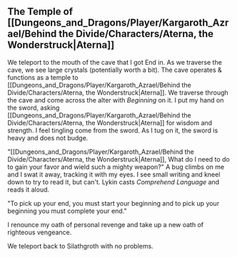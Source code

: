 ## The Temple of [[Dungeons_and_Dragons/Player/Kargaroth_Azrael/Behind the Divide/Characters/Aterna, the Wonderstruck|Aterna]]
We teleport to the mouth of the cave that I got End in. As we traverse the cave, we see large crystals (potentially worth a bit). The cave operates & functions as a temple to [[Dungeons_and_Dragons/Player/Kargaroth_Azrael/Behind the Divide/Characters/Aterna, the Wonderstruck|Aterna]]. We traverse through the cave and come across the alter with _Beginning_ on it. I put my hand on the sword, asking [[Dungeons_and_Dragons/Player/Kargaroth_Azrael/Behind the Divide/Characters/Aterna, the Wonderstruck|Aterna]] for wisdom and strength. I feel tingling come from the sword. As I tug on it, the sword is heavy and does not budge. 

"[[Dungeons_and_Dragons/Player/Kargaroth_Azrael/Behind the Divide/Characters/Aterna, the Wonderstruck|Aterna]], What do I need to do to gain your favor and wield such a mighty weapon?" A bug climbs on me and I swat it away, tracking it with my eyes. I see small writing and kneel down to try to read it, but can't. Lykin casts _Comprehend Language_ and reads it aloud. 

"To pick up your end, you must start your beginning and to pick up your beginning you must complete your end."

I renounce my oath of personal revenge and take up a new oath of righteous vengeance. 

We teleport back to Silathgroth with no problems.